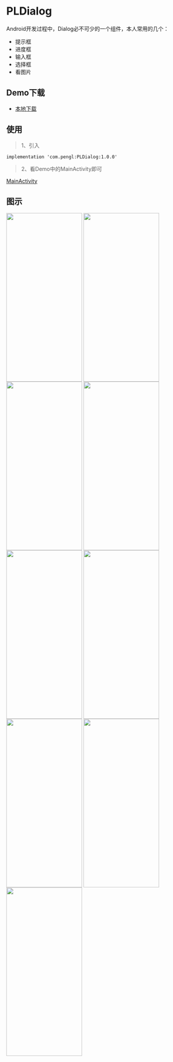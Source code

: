 # PLDialog

Android开发过程中，Dialog必不可少的一个组件，本人常用的几个：
 * 提示框
 * 进度框
 * 输入框 
 * 选择框
 * 看图片

## Demo下载

 * [本地下载](https://github.com/xm3366336/PLDialog/blob/main/release/app-release.apk)

## 使用

> 1、引入
```
implementation 'com.pengl:PLDialog:1.0.0'
```

> 2、看Demo中的MainActivity即可

[MainActivity](https://github.com/xm3366336/PLDialog/blob/main/app/src/com/pengl/PLDialog/MainActivity.java)


## 图示

 <img src="http://oss.pengl.com/github/PLDialog/1-main.jpg" width="200" height="445" align=center />
 <img src="http://oss.pengl.com/github/PLDialog/2-tips1.jpg" width="200" height="445" align=center />
 <img src="http://oss.pengl.com/github/PLDialog/3-progress.jpg" width="200" height="445" align=center />

 <img src="http://oss.pengl.com/github/PLDialog/4-tips_succ.jpg" width="200" height="445" align=center />
 <img src="http://oss.pengl.com/github/PLDialog/5-input_text.jpg" width="200" height="445" align=center />
 <img src="http://oss.pengl.com/github/PLDialog/6-input_num.jpg" width="200" height="445" align=center />

 <img src="http://oss.pengl.com/github/PLDialog/7-input_idcard.jpg" width="200" height="445" align=center />
 <img src="http://oss.pengl.com/github/PLDialog/8-choose.jpg" width="200" height="445" align=center />
 <img src="http://oss.pengl.com/github/PLDialog/9-photo.jpg" width="200" height="445" align=center />
